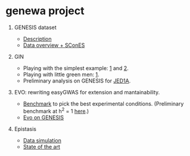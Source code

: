 # genewa project

1. GENESIS dataset

    * [Description](logbook/genesis_data.md)
    * [Data overview + SConES](logbook/genesis_exploration_1.ipynb)

2. GIN
    * Playing with the simplest example: [1](logbook/simplest_example_1.ipynb) and [2](logbook/simplest_example_2.ipynb).
    * Playing with little green men: [1](logbook/little_green_men_example_1.ipynb).
    * Preliminary analysis on GENESIS for [JED1A](logbook/genesis_gin_skat_aicc_1.ipynb).

3. EVO: rewriting easyGWAS for extension and mantainability.

    * [Benchmark](results/benchmark/benchmark_1cluster.ipynb) to pick the best experimental conditions. (Preliminary benchmark at h<sup>2</sup> = 1 [here](results/heritability/benchmark.ipynb).)
    * [Evo on GENESIS](results/evo/evo_analysis.ipynb)

4. Epistasis
    * [Data simulation](logbook/gwas_simulation.md)
    * [State of the art](logbook/sota.md)
